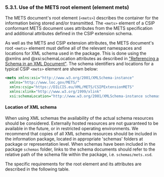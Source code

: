 ### 5.3.1.	Use of the METS root element (element mets)
The METS document's root element (`<mets>`) describes the container for the information being stored and/or transmitted. The `<mets>` element of a CSIP conformant METS document uses attributes from the METS specification and additional attributes defined in the CSIP extension schema.

As well as the METS and CSIP extension attributes, the METS document's root `<mets>` element must define all of the relevant namespaces and locations for XML schema used in the package. This is done using the @xmlns and @xsi:schemaLocation attributes as described in ["Referencing a Schema in an XML Document"](https://www.w3schools.com/xml/schema_schema.asp). The schema identifiers and locations for a typical CSIP `<mets>` element are shown below:

```xml
<mets xmlns:xsi="http://www.w3.org/2001/XMLSchema-instance"
  xmlns="http://www.loc.gov/METS/"
  xmlns:csip="https://DILCIS.eu/XML/METS/CSIPExtensionMETS"
  xmlns:xlink="http://www.w3.org/1999/xlink"
  xsi:schemaLocation="http://www.w3.org/2001/XMLSchema-instance schemas/XMLSchema.xsd http://www.loc.gov/METS/ schemas/mets.xsd http://www.w3.org/1999/xlink schemas/xlink.xsd https://DILCIS.eu/XML/METS/CSIPExtensionMETS schemas/CSIPExtensionMETS.xsd" ... >
```
#### Location of XML schema
When using XML schemas the availability of the actual schema resources should be considered. Externally hosted resources are not guaranteed to be available in the future, or in restricted operating environments. We recommend that copies of all XML schema resources should be included in the information package, located in appropriate 'schemas' folders at package or representation level. When schemas have been included in the package `schemas` folder, links to the schema documents should refer to the relative path of the schema file within the package, i.e. `schemas/mets.xsd`.

The specific requirements for the root element and its attributes are described in the following table.
